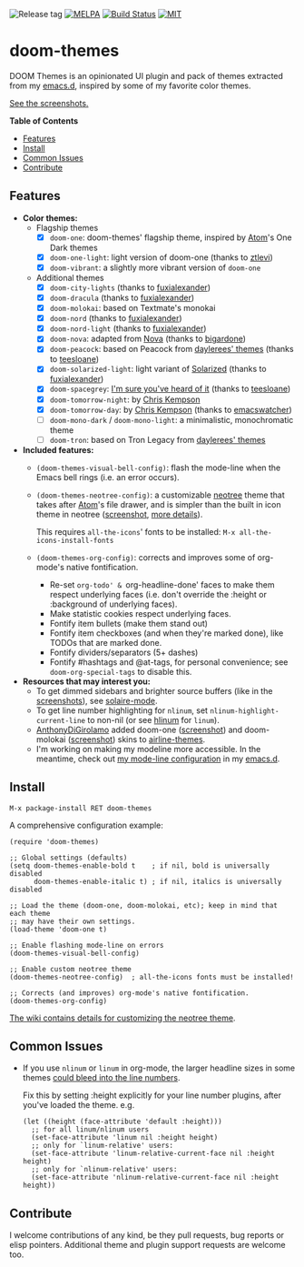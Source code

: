 ![Release tag](https://img.shields.io/github/tag/hlissner/emacs-doom-themes.svg?label=release&style=flat-square)
[![MELPA](http://melpa.org/packages/doom-themes-badge.svg?style=flat-square)](http://melpa.org/#/doom-themes)
[![Build Status](https://travis-ci.org/hlissner/emacs-doom-themes.svg?branch=master&style=flat-square)](https://travis-ci.org/hlissner/emacs-doom-themes)
[![MIT](https://img.shields.io/badge/license-MIT-green.svg?style=flat-square)](./LICENSE)

# doom-themes

DOOM Themes is an opinionated UI plugin and pack of themes extracted from my
[emacs.d], inspired by some of my favorite color themes.

[See the screenshots.][screenshots]

**Table of Contents**

- [Features](#features)
- [Install](#install)
- [Common Issues](#common-issues)
- [Contribute](#contribute)

## Features

- **Color themes:**
  - Flagship themes
    - [X] `doom-one`: doom-themes' flagship theme, inspired by [Atom]'s One Dark themes
    - [X] `doom-one-light`: light version of doom-one (thanks to [ztlevi])
    - [X] `doom-vibrant`: a slightly more vibrant version of `doom-one`
  - Additional themes
    - [X] `doom-city-lights` (thanks to [fuxialexander])
    - [X] `doom-dracula` (thanks to [fuxialexander])
    - [X] `doom-molokai`: based on Textmate's monokai
    - [X] `doom-nord` (thanks to [fuxialexander])
    - [X] `doom-nord-light` (thanks to [fuxialexander])
    - [X] `doom-nova`: adapted from [Nova] (thanks to [bigardone])
    - [X] `doom-peacock`: based on Peacock from [daylerees' themes][daylerees] (thanks to [teesloane])
    - [X] `doom-solarized-light`: light variant of [Solarized][solarized] (thanks to [fuxialexander])
    - [X] `doom-spacegrey`: [I'm sure you've heard of it][spacegrey] (thanks to [teesloane])
    - [X] `doom-tomorrow-night`: by [Chris Kempson][tomorrow]
    - [x] `doom-tomorrow-day`: by [Chris Kempson][tomorrow] (thanks to [emacswatcher])
    - [ ] `doom-mono-dark` / `doom-mono-light`: a minimalistic, monochromatic theme
    - [ ] `doom-tron`: based on Tron Legacy from [daylerees' themes][daylerees]
- **Included features:**
  - `(doom-themes-visual-bell-config)`: flash the mode-line when the Emacs bell
    rings (i.e. an error occurs).
  - `(doom-themes-neotree-config)`: a customizable [neotree] theme that takes
    after [Atom]'s file drawer, and is simpler than the built in icon theme in
    neotree ([screenshot](/../screenshots/doom-one.png), [more details][wiki]).

    This requires `all-the-icons`' fonts to be installed: `M-x
    all-the-icons-install-fonts`
  - `(doom-themes-org-config)`: corrects and improves some of org-mode's native
    fontification.
    -  Re-set `org-todo' & `org-headline-done' faces to make them respect
       underlying faces (i.e. don't override the :height or :background of
       underlying faces).
    -  Make statistic cookies respect underlying faces.
    -  Fontify item bullets (make them stand out)
    -  Fontify item checkboxes (and when they're marked done), like TODOs that
       are marked done.
    -  Fontify dividers/separators (5+ dashes)
    -  Fontify #hashtags and @at-tags, for personal convenience; see
       `doom-org-special-tags` to disable this.
- **Resources that may interest you:**
  - To get dimmed sidebars and brighter source buffers (like in the
    [screenshots]), see [solaire-mode].
  - To get line number highlighting for `nlinum`, set
    `nlinum-highlight-current-line` to non-nil (or see [hlinum] for `linum`).
  - [AnthonyDiGirolamo] added doom-one ([screenshot][airline-doom-one]) and
    doom-molokai ([screenshot][airline-doom-molokai]) skins to
    [airline-themes][airline-themes].
  - I'm working on making my modeline more accessible. In the meantime, check
    out [my mode-line configuration][mode-line] in my [emacs.d].

## Install

`M-x package-install RET doom-themes`

A comprehensive configuration example:

```emacs-lisp
(require 'doom-themes)

;; Global settings (defaults)
(setq doom-themes-enable-bold t    ; if nil, bold is universally disabled
      doom-themes-enable-italic t) ; if nil, italics is universally disabled

;; Load the theme (doom-one, doom-molokai, etc); keep in mind that each theme
;; may have their own settings.
(load-theme 'doom-one t)

;; Enable flashing mode-line on errors
(doom-themes-visual-bell-config)

;; Enable custom neotree theme
(doom-themes-neotree-config)  ; all-the-icons fonts must be installed!

;; Corrects (and improves) org-mode's native fontification.
(doom-themes-org-config)
```

[The wiki contains details for customizing the neotree theme][wiki].

## Common Issues

+ If you use `nlinum` or `linum` in org-mode, the larger headline sizes in some
  themes [could bleed into the line numbers](https://github.com/hlissner/emacs-doom-themes/issues/86).

  Fix this by setting :height explicitly for your line number plugins, after
  you've loaded the theme. e.g.

  ```emacs-lisp
  (let ((height (face-attribute 'default :height)))
    ;; for all linum/nlinum users
    (set-face-attribute 'linum nil :height height)
    ;; only for `linum-relative' users:
    (set-face-attribute 'linum-relative-current-face nil :height height)
    ;; only for `nlinum-relative' users:
    (set-face-attribute 'nlinum-relative-current-face nil :height height))
  ```

## Contribute

I welcome contributions of any kind, be they pull requests, bug reports or elisp
pointers. Additional theme and plugin support requests are welcome too.


[AnthonyDiGirolamo]: https://github.com/AnthonyDiGirolamo
[Atom]: http://atom.io
[Nova]: https://trevordmiller.com/projects/nova
[airline-doom-molokai]: https://github.com/AnthonyDiGirolamo/airline-themes/raw/master/screenshots/airline-doom-molokai-theme.png
[airline-doom-one]: https://github.com/AnthonyDiGirolamo/airline-themes/raw/master/screenshots/airline-doom-one-theme.png
[airline-themes]: https://github.com/AnthonyDiGirolamo/airline-themes
[all-the-icons]: https://github.com/domtronn/all-the-icons.el
[bigardone]: https://github.com/bigardone
[daylerees]: http://daylerees.github.io/
[emacs.d]: https://github.com/hlissner/.emacs.d
[emacswatcher]: https://github.com/emacswatcher
[fuxialexander]: https://github.com/fuxialexander
[hlinum]: https://melpa.org/#/hlinum
[issues]: https://github.com/hlissner/emacs-doom-themes/issues
[mode-line]: https://github.com/hlissner/.emacs.d/blob/master/modules/ui/doom-modeline/config.el
[neotree]: https://github.com/jaypei/emacs-neotree
[nlinum-hl]: https://github.com/hlissner/emacs-nlinum-hl
[screenshots]: https://github.com/hlissner/emacs-doom-themes/tree/screenshots
[solarized]: http://ethanschoonover.com/solarized
[solaire-mode]: https://github.com/hlissner/emacs-solaire-mode
[spacegrey]: http://kkga.github.io/spacegray/
[teesloane]: https://github.com/teesloane
[tomorrow]: https://github.com/ChrisKempson/Tomorrow-Theme
[wiki]: https://github.com/hlissner/emacs-doom-themes/wiki
[ztlevi]: https://github.com/ztlevi
